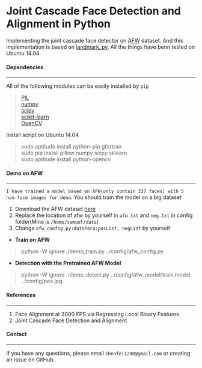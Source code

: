 Joint Cascade Face Detection and Alignment in Python
====
Implementing the joint cascade face detector on [AFW](http://ibug.doc.ic.ac.uk/resources/facial-point-annotations/) dataset. And this implementation is based on [landmark_py](https://github.com/FacialLandmark/landmark_py). All the things have benn tested on Ubuntu 14.04.


#### __Dependencies__    
---    
       
All of the following modules can be easily installed by `pip`    
> [PIL](http://www.pythonware.com/products/pil/)    
> [numpy](http://www.numpy.org/)    
> [scipy](http://www.scipy.org/)    
> [scikit-learn](http://scikit-learn.org/stable/)    
> [OpenCV](http://opencv.org/) 

Install script on Ubuntu 14.04   
>sudo aptitude install python-pip gfortran     
>sudo pip install pillow numpy scipy sklearn    
>sudo aptitude install python-opencv


#### __Demo on AFW__    
---    

`I have trained a model based on AFW(only contain 337 faces) with 5 non-face images for demo`. You should train the model on a big dataset

1. Download the AFW dataset [here](http://ibug.doc.ic.ac.uk/resources/facial-point-annotations/)
2. Replace the location of afw by yourself in `afw.txt` and `neg.txt` in config folder(Mine is `/home/samuel/data`)
3. Change `afw_config.py:dataPara:posList, negList` by yourself       

* __Train on AFW__     
>python -W ignore ./demo_train.py ../config/afw_config.py    

* __Detection with the Pretrained AFW Model__   
>python -W ignore ./demo_detect.py  ../config/afw_model/train.model  ../config/pos.jpg       


#### __References__    
---    
1. Face Alignment at 3000 FPS via Regressing Local Binary Features    
2. Joint Cascade Face Detection and Alignment    


#### __Contact__    
---    
If you have any questions, please email `shenfei1208@gmail.com` or creating an issue on GitHub.
